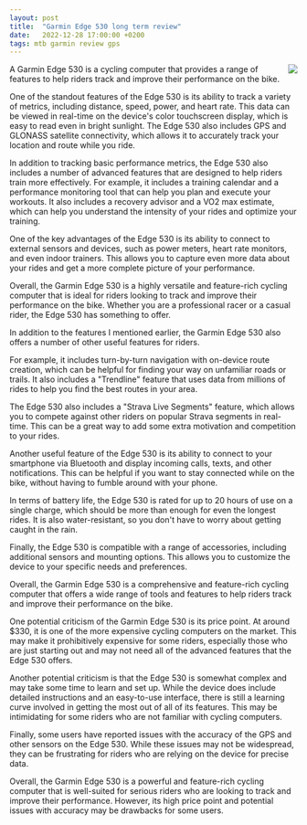 ```yaml
---
layout: post
title:  "Garmin Edge 530 long term review"
date:   2022-12-28 17:00:00 +0200
tags: mtb garmin review gps
---
```


<a href='http://www.putinyourbasket.com/Garmin%20Edge%20500'><img style="float: right;" src="https://i.imgur.com/lOxfl7f.jpg?1"></a>
A Garmin Edge 530 is a cycling computer that provides a range of features to help riders track and improve their performance on the bike.

One of the standout features of the Edge 530 is its ability to track a variety of metrics, including distance, speed, power, and heart rate. This data can be viewed in real-time on the device's color touchscreen display, which is easy to read even in bright sunlight. The Edge 530 also includes GPS and GLONASS satellite connectivity, which allows it to accurately track your location and route while you ride.

In addition to tracking basic performance metrics, the Edge 530 also includes a number of advanced features that are designed to help riders train more effectively. For example, it includes a training calendar and a performance monitoring tool that can help you plan and execute your workouts. It also includes a recovery advisor and a VO2 max estimate, which can help you understand the intensity of your rides and optimize your training.

One of the key advantages of the Edge 530 is its ability to connect to external sensors and devices, such as power meters, heart rate monitors, and even indoor trainers. This allows you to capture even more data about your rides and get a more complete picture of your performance.

Overall, the Garmin Edge 530 is a highly versatile and feature-rich cycling computer that is ideal for riders looking to track and improve their performance on the bike. Whether you are a professional racer or a casual rider, the Edge 530 has something to offer.

In addition to the features I mentioned earlier, the Garmin Edge 530 also offers a number of other useful features for riders.

For example, it includes turn-by-turn navigation with on-device route creation, which can be helpful for finding your way on unfamiliar roads or trails. It also includes a "Trendline" feature that uses data from millions of rides to help you find the best routes in your area.

The Edge 530 also includes a "Strava Live Segments" feature, which allows you to compete against other riders on popular Strava segments in real-time. This can be a great way to add some extra motivation and competition to your rides.

Another useful feature of the Edge 530 is its ability to connect to your smartphone via Bluetooth and display incoming calls, texts, and other notifications. This can be helpful if you want to stay connected while on the bike, without having to fumble around with your phone.

In terms of battery life, the Edge 530 is rated for up to 20 hours of use on a single charge, which should be more than enough for even the longest rides. It is also water-resistant, so you don't have to worry about getting caught in the rain.

Finally, the Edge 530 is compatible with a range of accessories, including additional sensors and mounting options. This allows you to customize the device to your specific needs and preferences.

Overall, the Garmin Edge 530 is a comprehensive and feature-rich cycling computer that offers a wide range of tools and features to help riders track and improve their performance on the bike.

One potential criticism of the Garmin Edge 530 is its price point. At around $330, it is one of the more expensive cycling computers on the market. This may make it prohibitively expensive for some riders, especially those who are just starting out and may not need all of the advanced features that the Edge 530 offers.

Another potential criticism is that the Edge 530 is somewhat complex and may take some time to learn and set up. While the device does include detailed instructions and an easy-to-use interface, there is still a learning curve involved in getting the most out of all of its features. This may be intimidating for some riders who are not familiar with cycling computers.

Finally, some users have reported issues with the accuracy of the GPS and other sensors on the Edge 530. While these issues may not be widespread, they can be frustrating for riders who are relying on the device for precise data.

Overall, the Garmin Edge 530 is a powerful and feature-rich cycling computer that is well-suited for serious riders who are looking to track and improve their performance. However, its high price point and potential issues with accuracy may be drawbacks for some users.